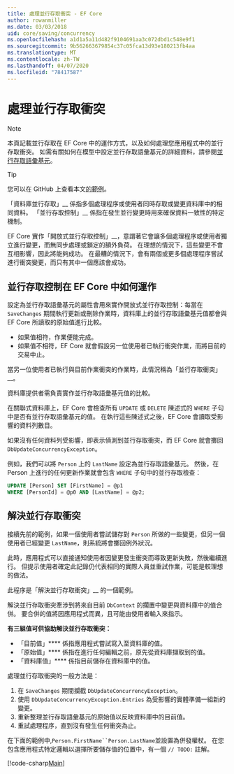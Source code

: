 ```yaml
---
title: 處理並行存取衝突 - EF Core
author: rowanmiller
ms.date: 03/03/2018
uid: core/saving/concurrency
ms.openlocfilehash: a1d1a5a11d482f9104691aa3c072dbd1c548e9f1
ms.sourcegitcommit: 9b562663679854c37c05fca13d93e180213fb4aa
ms.translationtype: MT
ms.contentlocale: zh-TW
ms.lasthandoff: 04/07/2020
ms.locfileid: "78417587"
---
```

# <a name="handling-concurrency-conflicts"></a>處理並行存取衝突

> [!NOTE]
> 本頁記載並行存取在 EF Core 中的運作方式，以及如何處理您應用程式中的並行存取衝突。 如需有關如何在模型中設定並行存取語彙基元的詳細資料，請參閱[並行存取語彙基元](xref:core/modeling/concurrency)。

> [!TIP]
> 您可以在 GitHub 上查看本文[的範例](https://github.com/dotnet/EntityFramework.Docs/tree/master/samples/core/Saving/Concurrency/)。

「資料庫並行存取」__ 係指多個處理程序或使用者同時存取或變更資料庫中的相同資料。 「並行存取控制」__ 係指在發生並行變更時用來確保資料一致性的特定機制。

EF Core 實作「開放式並行存取控制」__，意謂著它會讓多個處理程序或使用者獨立進行變更，而無同步處理或鎖定的額外負荷。 在理想的情況下，這些變更不會互相影響，因此將能夠成功。 在最糟的情況下，會有兩個或更多個處理程序嘗試進行衝突變更，而只有其中一個應該會成功。

## <a name="how-concurrency-control-works-in-ef-core"></a>並行存取控制在 EF Core 中如何運作

設定為並行存取語彙基元的屬性會用來實作開放式並行存取控制：每當在 `SaveChanges` 期間執行更新或刪除作業時，資料庫上的並行存取語彙基元值都會與 EF Core 所讀取的原始值進行比較。

- 如果值相符，作業便能完成。
- 如果值不相符，EF Core 就會假設另一位使用者已執行衝突作業，而將目前的交易中止。

當另一位使用者已執行與目前作業衝突的作業時，此情況稱為「並行存取衝突」__。

資料庫提供者需負責實作並行存取語彙基元值的比較。

在關聯式資料庫上，EF Core 會檢查所有 `UPDATE` 或 `DELETE` 陳述式的 `WHERE` 子句中是否有並行存取語彙基元的值。 在執行這些陳述式之後，EF Core 會讀取受影響的資料列數目。

如果沒有任何資料列受影響，即表示偵測到並行存取衝突，而 EF Core 就會擲回 `DbUpdateConcurrencyException`。

例如，我們可以將 `Person` 上的 `LastName` 設定為並行存取語彙基元。 然後，在 Person 上進行的任何更新作業就會包含 `WHERE` 子句中的並行存取檢查：

``` sql
UPDATE [Person] SET [FirstName] = @p1
WHERE [PersonId] = @p0 AND [LastName] = @p2;
```

## <a name="resolving-concurrency-conflicts"></a>解決並行存取衝突

接續先前的範例，如果一個使用者嘗試儲存對 `Person` 所做的一些變更，但另一個使用者已經變更 `LastName`，則系統將會擲回例外狀況。

此時，應用程式可以直接通知使用者因變更發生衝突而導致更新失敗，然後繼續進行。 但提示使用者確定此記錄仍代表相同的實際人員並重試作業，可能是較理想的做法。

此程序是「解決並行存取衝突」__ 的一個範例。

解決並行存取衝突牽涉到將來自目前 `DbContext` 的擱置中變更與資料庫中的值合併。 要合併的值將因應用程式而異，且可能由使用者輸入來指示。

**有三組值可供協助解決並行存取衝突：**

- 「目前值」**** 係指應用程式嘗試寫入至資料庫的值。
- 「原始值」**** 係指在進行任何編輯之前，原先從資料庫擷取到的值。
- 「資料庫值」**** 係指目前儲存在資料庫中的值。

處理並行存取衝突的一般方法是：

1. 在 `SaveChanges` 期間攔截 `DbUpdateConcurrencyException`。
2. 使用 `DbUpdateConcurrencyException.Entries` 為受影響的實體準備一組新的變更。
3. 重新整理並行存取語彙基元的原始值以反映資料庫中的目前值。
4. 重試處理程序，直到沒有發生任何衝突為止。

在下面的範例中,`Person.FirstName``Person.LastName`並設置為併發權杖。 在您包含應用程式特定邏輯以選擇所要儲存值的位置中，有一個 `// TODO:` 註解。

[!code-csharp[Main](../../../samples/core/Saving/Concurrency/Sample.cs?name=ConcurrencyHandlingCode&highlight=34-35)]
